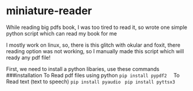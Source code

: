 # miniature-reader
While reading big pdfs book, I was too tired to read it, so wrote one simple python script which can read my book for me

I mostly work on linux, so, there is this glitch with okular and foxit, there reading option was not working, so I manually made this script which will ready any pdf file!

First, we need to install a python libaries, use these commands
###installation 
To Read pdf files using python
` pip install pypdf2  
`
To Read text (text to speech) 
` pip install pyaudio 
`
` pip install pyttsx3 
`
